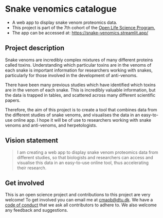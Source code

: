 # Snake venomics catalogue

* A web app to display snake venom proteomics data.
* This project is part of the 7th cohort of the [Open Life Science Program.](https://openlifesci.org/ols-7)
* The app can be accessed at: https://snake-venomics.streamlit.app/

## Project description

Snake venoms are incredibly complex mixtures of many different proteins called toxins. Understanding which particular toxins are in the venoms of each snake is important information for researchers working with snakes, particularly for those involved in the development of anti-venoms.

There have been many previous studies which have identified which toxins are in the venom of each snake. This is incredibly valuable information, but the data is trapped in tables, and scattered across many different scientific papers. 

Therefore, the aim of this project is to create a tool that combines data from the different studies of snake venoms, and visualises the data in an easy-to-use online app. I hope it will be of use to researchers working with snake venoms and anti-venoms, and herpetologists.

## Vision statement

>I am creating a web app to display snake venom proteomics data from different studies, so that biologists and researchers can access and visualise this data in an easy-to-use online tool, thus accelerating their research.

## Get involved

This is an open science project and contributions to this project are very welcome! To get involved you can email me at cmaob@dtu.dk. We have a [code of conduct](https://github.com/cobri/snake-venomics-catalogue/blob/main/CODE_OF_CONDUCT.md) that we ask all contributors to adhere to. We also welcome any feedback and suggestions. 
